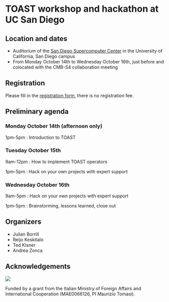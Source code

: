 # TOAST workshop and hackathon at UC San Diego

## Location and dates

* Auditorium of the [San Diego Supercomputer Center](https://goo.gl/maps/PMgtzSJ6HCjaBefq9) in the University of California, San Diego campus
* From Monday October 14th to Wednesday October 16th, just before and colocated with the CMB-S4 collaboration meeting

## Registration

Please fill in the [registration form](https://forms.gle/fM29yRg1JYgsyFyg9), there is no registration fee.

## Preliminary agenda

### Monday October 14th (afternoon only)

1pm-5pm : Introduction to TOAST

### Tuesday October 15th

9am-12pm : How to implement TOAST operators

1pm-5pm : Hack on your own projects with expert support

### Wednesday October 16th

9am-5pm : Hack on your own projects with expert support

1pm-5pm : Brainstorming, lessons learned, close out

## Organizers

* Julian Borrill
* Reijo Keskitalo
* Ted Kisner
* Andrea Zonca

## Acknowledgements

![](https://www.esteri.it/logo-farnesina.gif)

Funded by a grant from the Italian Ministry of Foreign Affairs and
International Cooperation (MAE0066126, PI Maurizio Tomasi).
